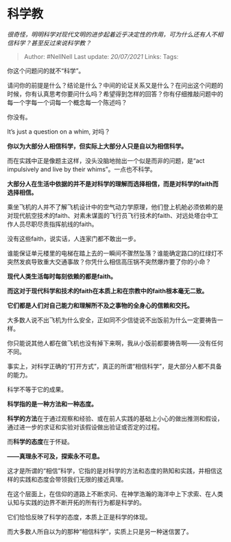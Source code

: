# 科学教
*很奇怪，明明科学对现代文明的进步起着近乎决定性的作用，可为什么还有人不相信科学？甚至反过来说科学教？*

> Author: #NellNell
Last update: *20/07/2021*
Links:
Tags:

你这个问题问的就不“科学”。

请问你的前提是什么？结论是什么？中间的论证关系又是什么？在问出这个问题的时候，你有认真思考你要问什么吗？希望得到怎样的回答？你有仔细推敲问题中的每一个字每一个词每一个概念每一个陈述吗？

你没有。

It’s just a question on a whim, 对吗？

**你以为大部分人相信科学，但实际上大部分人只是自以为相信科学。**

而在实践中正是像题主这样，没头没脑地抛出一个似是而非的问题，是“act impulsively and live by their whims”。一点也不科学。

**大部分人在生活中依据的并不是对科学的理解而选择相信，而是对科学的faith而选择相信。**

乘坐飞机的人并不了解飞机设计中的空气动力学原理，他们登上机舱必须依赖的是对现代航空技术的faith、对素未谋面的飞行员飞行技术的faith、对远处塔台中工作人员尽职尽责指挥航线的faith。

没有这些faith，说实话，人连家门都不敢出一步。

谁能保证单元楼里的电梯在踏上去的一瞬间不骤然坠落？谁能确定路口的红绿灯不突然发疯导致重大交通事故？你凭什么相信高压锅不突然爆炸要了你的小命？

**现代人类生活每时每刻依赖的都是faith。**

**而这对于现代科学和技术的faith在本质上和在宗教中的faith根本毫无二致。**

**它们都是人们对自己能力和理解所不及之事物的全身心的信赖和交托。**

大多数人说不出飞机为什么安全，正如同不少信徒说不出饭前为什么一定要祷告一样。

你只能说其他人都在做飞机也没有掉下来啊，我从小饭前都要祷告啊——没有任何不同。

事实上，对科学正确的“打开方式”，真正的所谓“相信科学”，是大部分人都不具备的能力。

科学不等于它的成果。

**科学指的是一种方法和一种态度。**

**科学的方法**在于通过观察和经验、或在前人实践的基础上小心的做出推测和假设，通过进一步的求证和实验对该假设做出验证或否定的过程。

而**科学的态度**在于怀疑。

**——真理永不可及，探索永不可息。**

这才是所谓的“相信”科学，它指的是对科学的方法和态度的熟知和实践，并相信这样的实践和态度会带领我们无限的接近真理。

在这个层面上，在信仰的道路上不断求问、在神学浩瀚的海洋中上下求索、在人类认知与实践的边界不断开拓的所有行为都是科学的。

它们恰恰反映了科学的态度，本质上正是科学的体现。

而大多数人所自以为的那种“相信科学”，实质上只是另一种迷信罢了。
